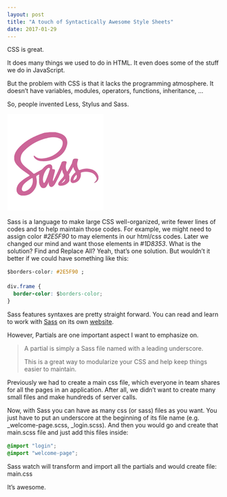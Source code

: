 ```yaml
---
layout: post
title: "A touch of Syntactically Awesome Style Sheets"
date: 2017-01-29
---
```


CSS is great.

It does many things we used to do in HTML. It even does some of the stuff we do in JavaScript.

But the problem with CSS is that it lacks the programming atmosphere. It doesn’t have variables, modules, operators, functions, inheritance, …

So, people invented Less, Stylus and Sass.
<!--more-->
<img src="/assets/images/sass-logo.png" alt="SASS Logo" />

Sass is a language to make large CSS well-organized, write fewer lines of codes and to help maintain those codes. For example, we might need to assign color *#2E5F90* to may elements in our html/css codes. Later we changed our mind and want those elements in *#1D8353*. What is the solution? Find and Replace All? Yeah, that’s one solution. But wouldn’t it better if we could have something like this:

```css
$borders-color: #2E5F90 ;

div.frame {
  border-color: $borders-color;
}
```

Sass features syntaxes are pretty straight forward. You can read and learn to work with [Sass](http://sass-lang.com/) on its own [website](http://sass-lang.com/guide).

However, Partials are one important aspect I want to emphasize on.

> A partial is simply a Sass file named with a leading underscore.
>
> This is a great way to modularize your CSS and help keep things easier to maintain.

Previously we had to create a main css file, which everyone in team shares for all the pages in an application. After all, we didn’t want to create many small files and make hundreds of server calls.

Now, with Sass you can have as many css (or sass) files as you want. You just have to put an underscore at the beginning of its file name (e.g. _welcome-page.scss, _login.scss). And then you would go and create that main.scss file and just add this files inside:

```css
@import "login";
@import "welcome-page";
```

Sass watch will transform and import all the partials and would create file: main.css

It’s awesome.
